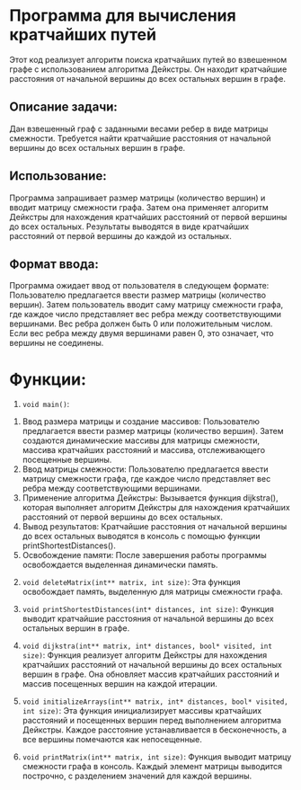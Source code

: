 # Программа для вычисления кратчайших путей
Этот код реализует алгоритм поиска кратчайших путей во взвешенном графе с использованием алгоритма Дейкстры. Он находит кратчайшие расстояния от начальной вершины до всех остальных вершин в графе.

## Описание задачи:
Дан взвешенный граф с заданными весами ребер в виде матрицы смежности. Требуется найти кратчайшие расстояния от начальной вершины до всех остальных вершин в графе.

## Использование:
Программа запрашивает размер матрицы (количество вершин) и вводит матрицу смежности графа. Затем она применяет алгоритм Дейкстры для нахождения кратчайших расстояний от первой вершины до всех остальных. Результаты выводятся в виде кратчайших расстояний от первой вершины до каждой из остальных.

## Формат ввода:
Программа ожидает ввод от пользователя в следующем формате:
Пользователю предлагается ввести размер матрицы (количество вершин). Затем пользователь вводит саму матрицу смежности графа, где каждое число представляет вес ребра между соответствующими вершинами. Вес ребра должен быть 0 или положительным числом. Если вес ребра между двумя вершинами равен 0, это означает, что вершины не соединены.

# Функции:

1) `void main()`:
1. Ввод размера матрицы и создание массивов: Пользователю предлагается ввести размер матрицы (количество вершин). Затем создаются динамические массивы для матрицы смежности, массива кратчайших расстояний и массива, отслеживающего посещенные вершины.
2. Ввод матрицы смежности: Пользователю предлагается ввести матрицу смежности графа, где каждое число представляет вес ребра между соответствующими вершинами.
3. Применение алгоритма Дейкстры: Вызывается функция dijkstra(), которая выполняет алгоритм Дейкстры для нахождения кратчайших расстояний от первой вершины до всех остальных.
4. Вывод результатов: Кратчайшие расстояния от начальной вершины до всех остальных выводятся в консоль с помощью функции printShortestDistances().
5. Освобождение памяти: После завершения работы программы освобождается выделенная динамически память.

   
2) `void deleteMatrix(int** matrix, int size)`:
Эта функция освобождает память, выделенную для матрицы смежности графа.

3) `void printShortestDistances(int* distances, int size)`:
Функция выводит кратчайшие расстояния от начальной вершины до всех остальных вершин в графе.

4) `void dijkstra(int** matrix, int* distances, bool* visited, int size)`:
Функция реализует алгоритм Дейкстры для нахождения кратчайших расстояний от начальной вершины до всех остальных вершин в графе. Она обновляет массив кратчайших расстояний и массив посещенных вершин на каждой итерации.

5) `void initializeArrays(int** matrix, int* distances, bool* visited, int size)`:
Эта функция инициализирует массивы кратчайших расстояний и посещенных вершин перед выполнением алгоритма Дейкстры. Каждое расстояние устанавливается в бесконечность, а все вершины помечаются как непосещенные.

6) `void printMatrix(int** matrix, int size)`:
Функция выводит матрицу смежности графа в консоль. Каждый элемент матрицы выводится построчно, с разделением значений для каждой вершины.






